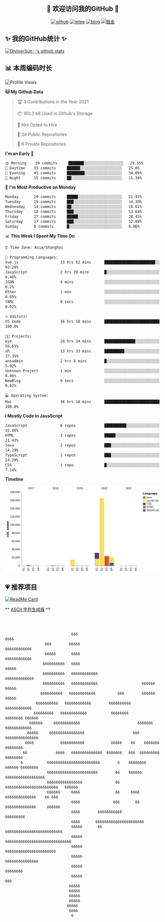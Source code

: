 <h2 align="center">👋 欢迎访问我的GitHub 👋</h2>
<p align="center">
  <a href="https://github.com/DivinerSun"><img src="https://www.diviner.site/images/pub/svgs/github.svg" alt="github"></a>
  <a href="https://gitee.com/DivinerSun"><img src="https://www.diviner.site/images/pub/svgs/gitee.svg" alt="gitee"></a>
  <a href="https://www.diviner.site/"><img src="https://www.diviner.site/images/pub/svgs/blog.svg" alt="blog"></a>
  <a href="https://juejin.cn/user/2963939080804093"><img src="https://www.diviner.site/images/pub/svgs/juejin.svg" alt="掘金"></a>
</p>

<h2>✨ 我的GitHub统计 ✨</h2>

[![DivinerSun✨'s github stats](https://github-readme-stats.vercel.app/api?username=DivinerSun&show_icons=true&theme=cobalt)](https://github.com/anuraghazra/github-readme-stats)

## 📊 本周编码时长

<!--START_SECTION:waka-->
![Profile Views](http://img.shields.io/badge/Profile%20Views-17-blue)

**🐱 My Github Data** 

> 🏆 3 Contributions in the Year 2021
 > 
> 📦 160.3 kB Used in Github's Storage 
 > 
> 🚫 Not Opted to Hire
 > 
> 📜 24 Public Repositories 
 > 
> 🔑 6 Private Repositories  

**I'm an Early 🐤** 

```text
🌞 Morning    39 commits     ███████░░░░░░░░░░░░░░░░░░   29.55% 
🌆 Daytime    33 commits     ██████░░░░░░░░░░░░░░░░░░░   25.0% 
🌃 Evening    45 commits     ████████░░░░░░░░░░░░░░░░░   34.09% 
🌙 Night      15 commits     ██░░░░░░░░░░░░░░░░░░░░░░░   11.36%

```
📅 **I'm Most Productive on Monday** 

```text
Monday       29 commits     █████░░░░░░░░░░░░░░░░░░░░   21.97% 
Tuesday      19 commits     ███░░░░░░░░░░░░░░░░░░░░░░   14.39% 
Wednesday    14 commits     ██░░░░░░░░░░░░░░░░░░░░░░░   10.61% 
Thursday     18 commits     ███░░░░░░░░░░░░░░░░░░░░░░   13.64% 
Friday       27 commits     █████░░░░░░░░░░░░░░░░░░░░   20.45% 
Saturday     17 commits     ███░░░░░░░░░░░░░░░░░░░░░░   12.88% 
Sunday       8 commits      █░░░░░░░░░░░░░░░░░░░░░░░░   6.06%

```


📊 **This Week I Spent My Time On** 

```text
⌚︎ Time Zone: Asia/Shanghai

💬 Programming Languages: 
Vue.js                   33 hrs 52 mins      ███████████████████████░░   93.26% 
JavaScript               2 hrs 20 mins       █░░░░░░░░░░░░░░░░░░░░░░░░   6.46% 
JSON                     4 mins              ░░░░░░░░░░░░░░░░░░░░░░░░░   0.2% 
Other                    1 min               ░░░░░░░░░░░░░░░░░░░░░░░░░   0.05% 
YAML                     0 secs              ░░░░░░░░░░░░░░░░░░░░░░░░░   0.02%

🔥 Editors: 
VS Code                  36 hrs 18 mins      █████████████████████████   100.0%

🐱‍💻 Projects: 
eye                      20 hrs 34 mins      ██████████████░░░░░░░░░░░   56.65% 
oh                       13 hrs 33 mins      █████████░░░░░░░░░░░░░░░░   37.35% 
ansadmin                 2 hrs 8 mins        █░░░░░░░░░░░░░░░░░░░░░░░░   5.92% 
Unknown Project          1 min               ░░░░░░░░░░░░░░░░░░░░░░░░░   0.06% 
NewBlog                  0 secs              ░░░░░░░░░░░░░░░░░░░░░░░░░   0.02%

💻 Operating System: 
Mac                      36 hrs 18 mins      █████████████████████████   100.0%

```

**I Mostly Code in JavaScript** 

```text
JavaScript               6 repos             ██████████░░░░░░░░░░░░░░░   42.86% 
HTML                     3 repos             █████░░░░░░░░░░░░░░░░░░░░   21.43% 
Java                     2 repos             ███░░░░░░░░░░░░░░░░░░░░░░   14.29% 
TypeScript               2 repos             ███░░░░░░░░░░░░░░░░░░░░░░   14.29% 
CSS                      1 repo              █░░░░░░░░░░░░░░░░░░░░░░░░   7.14%

```


**Timeline**

![Chart not found](https://raw.githubusercontent.com/DivinerSun/DivinerSun/master/charts/bar_graph.png) 


<!--END_SECTION:waka-->

## 💗 推荐项目

[![ReadMe Card](https://github-readme-stats.vercel.app/api/pin/?username=ProphetTechnology&repo=nest-admin&theme=cobalt)](https://github.com/anuraghazra/github-readme-stats)

** [ASCII 字符生成器](https://www.bootschool.net/ascii) **

```



                              666                                   6666
                  666        66666                            666666666666
                  66666       6666                           666666666666
                 6666666666   6666                                66666
                 6666666666   666666666666                      6666666666666
                 6666666666   666666666666                    666666    66666
                6666666666   666666666666          666        666666  66666
              6666666666   666666666666        6666666666     666666666666
             666666666   666666666666           66666666       66666666 666666
           666666     666666666666                          6666666 666666666666
          66666     6666666666666666                      666    666666666666666
         6666            66666666666            66666    66    6666666   66666666
        66             6666   66666666666666  6666666   666  666666666   66666666
       6           666666666666666666666666        6    66666666  666666 66666666
                   66666666666666666666666        66    666666 666666666666666666
                   6666666666666666               66    666666666666666666666666   666666
                   666666     6666                66     6666    66666666666666    66 666
                              6666               666       66   66666666666666     666666
                              6666        66666666666            666666666
                              6666       6666666666666666666666
                              66666       66       66666666666666666666666666
                              66666                        666666666666666666666666666666
                              66666                             66666666666666666666666
                              66666                                 666666666666666
                              66666                                     66666666
                              66666                                        666
                             66666
                             66666
                             66666
                             66666
                            66666
                             6666
                              6

```
